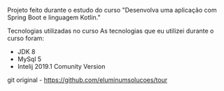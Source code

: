 Projeto feito durante o estudo do curso "Desenvolva uma aplicação com Spring Boot e linguagem Kotlin."


Tecnologias utilizadas no curso
As tecnologias que eu utilizei durante o curso foram:
- JDK 8
- MySql 5
- Intelij 2019.1 Comunity Version

git original - https://github.com/eluminumsolucoes/tour

